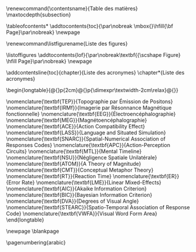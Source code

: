 <!-- Inserting TOC, LOT and LOF -->

\renewcommand{\contentsname}{Table des matières}
\maxtocdepth{subsection}

\tableofcontents*
\addtocontents{toc}{\par\nobreak \mbox{}\hfill{\bf Page}\par\nobreak}
\newpage

<!-- List of tables -->

<!-- \renewcommand\listtablename{Liste des tableaux} -->

<!-- \listoftables -->
<!-- \addtocontents{lot}{\par\nobreak\textbf{{\scshape Table} \hfill Page}\par\nobreak} -->
<!-- \newpage -->

<!-- List of figures -->

\renewcommand\listfigurename{Liste des figures}

\listoffigures
\addtocontents{lof}{\par\nobreak\textbf{{\scshape Figure} \hfill Page}\par\nobreak}
\newpage

<!-- Manual list of abbreviations -->

\addcontentsline{toc}{chapter}{Liste des acronymes}
\chapter*{Liste des acronymes}

\begin{longtable}{@{}p{2cm}@{}p{\dimexpr\textwidth-2cm\relax}@{}}

\nomenclature{\textbf{TEP}}{Topographie par Émission de Positons}
\nomenclature{\textbf{IRMf}}{Imagerie par Résonnance Magnétique fonctionnelle}
\nomenclature{\textbf{EEG}}{Électroencéphalographie}
\nomenclature{\textbf{MEG}}{Magnétoencéphalographie}
\nomenclature{\textbf{ACE}}{Action Compatibility Effect}
\nomenclature{\textbf{LASS}}{Language and Situated Simulation}
\nomenclature{\textbf{SNARC}}{Spatial-Numerical Association of Responses Codes}
\nomenclature{\textbf{APC}}{Action-Perception Circuits}
\nomenclature{\textbf{MTL}}{Mental Timeline}
\nomenclature{\textbf{NSU}}{Négligence Spatiale Unilatérale}
\nomenclature{\textbf{ATOM}}{A Theory of Magnitude}
\nomenclature{\textbf{CMT}}{Conceptual Metaphor Theory}
\nomenclature{\textbf{RT}}{Reaction Time}
\nomenclature{\textbf{ER}}{Error Rate}
\nomenclature{\textbf{LME}}{Linear Mixed-Effects}
\nomenclature{\textbf{AIC}}{Akaike Information Criterion}
\nomenclature{\textbf{BIC}}{Bayesian Information Criterion}
\nomenclature{\textbf{DVA}}{Degrees of Visual Angle}
\nomenclature{\textbf{STEARC}}{Spatio-Temporal Association of Response Code}
\nomenclature{\textbf{VWFA}}{Visual Word Form Area}
\end{longtable}

\newpage
\blankpage

\pagenumbering{arabic}
